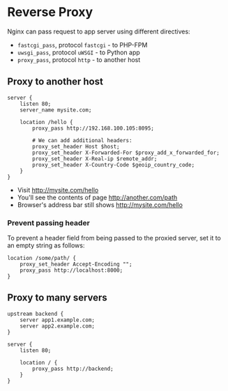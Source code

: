 # Reverse Proxy

Nginx can pass request to app server using different directives:

- `fastcgi_pass`, protocol `fastcgi` - to PHP-FPM
- `uwsgi_pass`, protocol `uWSGI` - to Python app
- `proxy_pass`, protocol `http` - to another host

## Proxy to another host

```nginx
server {
    listen 80;
    server_name mysite.com;

    location /hello {
        proxy_pass http://192.168.100.105:8095;

        # We can add additional headers:
        proxy_set_header Host $host;
        proxy_set_header X-Forwarded-For $proxy_add_x_forwarded_for;
        proxy_set_header X-Real-ip $remote_addr;
        proxy_set_header X-Country-Code $geoip_country_code;
    }
}
```

- Visit http://mysite.com/hello
- You'll see the contents of page http://another.com/path
- Browser's address bar still shows http://mysite.com/hello

### Prevent passing header

To prevent a header field from being passed to the proxied server, set it to an empty string as follows:

```nginx
location /some/path/ {
    proxy_set_header Accept-Encoding "";
    proxy_pass http://localhost:8000;
}
```

## Proxy to many servers

```nginx
upstream backend {
    server app1.example.com;
    server app2.example.com;
}

server {
    listen 80;
    
    location / {
        proxy_pass http://backend;
    }
}
```
